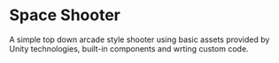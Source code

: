 # Space Shooter
A simple top down arcade style shooter using basic assets provided by Unity technologies, built-in components and wrting custom code.
